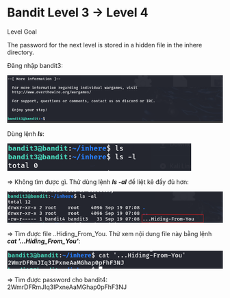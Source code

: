 # Bandit Level 3 → Level 4

Level Goal

The password for the next level is stored in a hidden file in the inhere directory.

Đăng nhập bandit3: 

![img](https://github.com/DucThinh47/OverTheWire/blob/main/Bandit/images/image9.png?raw=true)

Dùng lệnh ***ls***: 

![img](https://github.com/DucThinh47/OverTheWire/blob/main/Bandit/images/image10.png?raw=true)

=> Không tìm được gì. Thử dùng lệnh ***ls -al*** để liệt kê đầy đủ hơn: 

![img](https://github.com/DucThinh47/OverTheWire/blob/main/Bandit/images/image11.png?raw=true)

=> Tìm được file ..Hiding_From_You. Thử xem nội dung file này bằng lệnh ***cat '...Hiding_From_You'***: 

![img](https://github.com/DucThinh47/OverTheWire/blob/main/Bandit/images/image12.png?raw=true)

=> Tìm được password cho bandit4: 2WmrDFRmJIq3IPxneAaMGhap0pFhF3NJ
